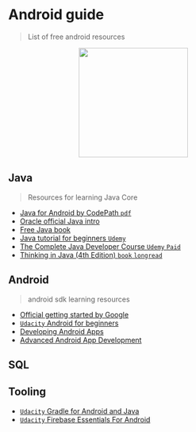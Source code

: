 # Android guide
> List of free android resources

<div align="center">
  <img src="http://xn----7sbmatugdkfphym2m9a.xn--p1ai/wp-content/uploads/2015/02/ANDROID.png" width="220" height="220">
</div>

## Java
> Resources for learning Java Core

* [Java for Android by CodePath `pdf`](https://www.dropbox.com/s/4u8jjlgtrm65a8q/Introduction%20to%20Java%20(prequel%20for%20Android).pdf)
* [Oracle official Java intro](http://docs.oracle.com/javase/tutorial/getStarted/cupojava/unix.html)
* [Free Java book](http://java2s.com/Book/Java/CatalogJava.htm)
* [Java tutorial for beginners `Udemy`](https://www.udemy.com/java-tutorial)
* [The Complete Java Developer Course `Udemy` `Paid`](https://www.udemy.com/java-the-complete-java-developer-course/)
* [Thinking in Java (4th Edition) `book` `longread`](http://www.amazon.com/Thinking-Java-Edition-Bruce-Eckel/dp/0131872486)

## Android
> android sdk learning resources

* [Official getting started by Google](http://developer.android.com/intl/ru/training/index.html)
* [`Udacity` Android for beginners](https://www.udacity.com/course/android-development-for-beginners--ud837)
* [Developing Android Apps](https://www.udacity.com/course/developing-android-apps--ud853)
* [Advanced Android App Development](https://www.udacity.com/courses/ud855)

## SQL

## Tooling

* [`Udacity` Gradle for Android and Java](https://www.udacity.com/courses/ud867)
* [`Udacity` Firebase Essentials For Android](https://www.udacity.com/course/firebase-essentials-for-android--ud009)
